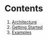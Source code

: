 # Contents

1. [Architecture](architecture.md)
1. [Getting Started](getting-started.md)
1. [Examples](examples.md)
